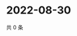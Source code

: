 # 2022-08-30

共 0 条

<!-- BEGIN WEIBO -->
<!-- 最后更新时间 Tue Aug 30 2022 14:09:59 GMT+0800 (China Standard Time) -->

<!-- END WEIBO -->
